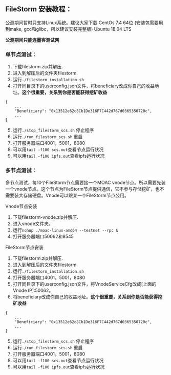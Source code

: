 ## FileStorm 安装教程：

公测期间暂时只支持Linux系统。建议大家下载
CentOs 7.4 64位 (安装包需要用到make, gcc和glibc，所以建议安装完整版)
Ubuntu 18.04 LTS

**公测期间只能连墨客测试网**

### 单节点测试：

1. 下载filestorm.zip并解压.
1. 进入到解压后的文件夹filestorm.
1. 运行`./filestorm_installation.sh`
1. 打开同目录下的userconfig.json文件，将beneficiary改成你自己的收益地址。**这个很重要，关系到你是否能获得挖矿收益**
```
{
    ...
    "Beneficiary": "0x13512e62c8Cb1De316F7C442d767d0365350720c",
    ...
}
```
5. 运行`./stop_filestorm_scs.sh` 停止程序
5. 运行`./run_filestorm_scs.sh` 重启
5. 打开服务器端口4001，5001，8080
5. 可以用`tail -f100 scs.out`查看节点运行状况
5. 可以用`tail -f100 ipfs.out`查看ipfs运行状况

### 多节点测试：

多节点测试，每10个FileStorm节点需要接一个MOAC vnode节点。所以需要先装一个vnode节点。这个节点为FileStorm节点提供通信，它不参与存储挖矿，也不需要装大存储硬盘。Vnode可以跟某一个FileStorm节点公用。

Vnode节点安装

1. 下载filestorm-vnode.zip并解压.
1. 进入vnode文件夹。
1. 运行`nohup ./moac-linux-amd64 --testnet --rpc &`
1. 打开服务器端口50062和8545

FileStorm节点安装

1. 下载filestorm.zip并解压.
1. 进入到解压后的文件夹filestorm.
1. 运行`./filestorm_installation.sh`
1. 打开服务器端口4001，5001，8080
1. 打开同目录下的userconfig.json文件，将VnodeServiceCfg改成[上面的Vnode IP]:50062。
1. 将beneficiary改成你自己的收益地址。**这个很重要，关系到你是否能获得挖矿收益**
```
{
    ...
    "Beneficiary": "0x13512e62c8Cb1De316F7C442d767d0365350720c",
    ...
}
```
5. 运行`./stop_filestorm_scs.sh` 停止程序
5. 运行`./run_filestorm_scs.sh` 重启
5. 打开服务器端口4001，5001，8080
5. 可以用`tail -f100 scs.out`查看节点运行状况
5. 可以用`tail -f100 ipfs.out`查看ipfs运行状况

